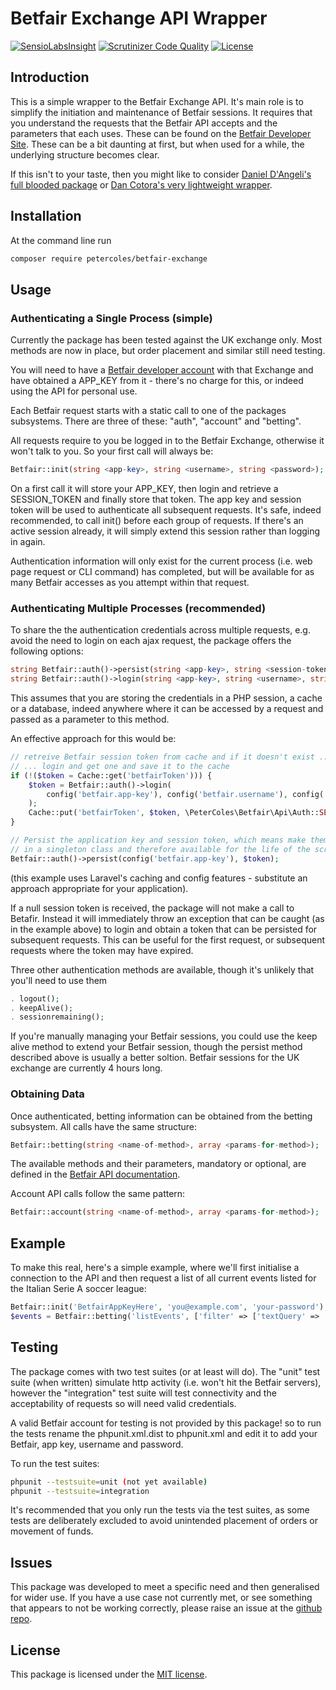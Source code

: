 # Betfair Exchange API Wrapper

[![SensioLabsInsight](https://insight.sensiolabs.com/projects/1b24740e-5b91-467e-8d44-3a2c158fafaa/mini.png)](https://insight.sensiolabs.com/projects/1b24740e-5b91-467e-8d44-3a2c158fafaa)
[![Scrutinizer Code Quality](https://scrutinizer-ci.com/g/petercoles/Betfair-Exchange/badges/quality-score.png?b=master)](https://scrutinizer-ci.com/g/petercoles/Betfair-Exchange/?branch=master)
[![License](http://img.shields.io/:license-mit-blue.svg)](http://doge.mit-license.org)

## Introduction

This is a simple wrapper to the Betfair Exchange API. It's main role is to simplify the initiation and maintenance of Betfair sessions. It requires that you understand the requests that the Betfair API accepts and the parameters that each uses. These can be found on the [Betfair Developer Site](http://docs.developer.betfair.com/docs). These can be a bit daunting at first, but when used for a while, the underlying structure becomes clear.

If this isn't to your taste, then you might like to consider [Daniel D'Angeli's full blooded package](https://github.com/danieledangeli/betfair-php) or [Dan Cotora's very lightweight wrapper](https://github.com/dcro/simple-betfair-php-api).

## Installation

At the command line run

``` bash
composer require petercoles/betfair-exchange
```

## Usage

### Authenticating a Single Process (simple)

Currently the package has been tested against the UK exchange only. Most methods are now in place, but order placement and similar still need testing.

You will need to have a [Betfair developer account](https://developer.betfair.com/) with that Exchange and have obtained a APP_KEY from it - there's no charge for this, or indeed using the API for personal use.

Each Betfair request starts with a static call to one of the packages subsystems. There are three of these:  "auth", "account" and "betting".

All requests require to you be logged in to the Betfair Exchange, otherwise it won't talk to you. So your first call will always be:

``` php
Betfair::init(string <app-key>, string <username>, string <password>);
```

On a first call it will store your APP_KEY, then login and retrieve a SESSION_TOKEN and finally store that token. The app key and session token will be used to authenticate all subsequent requests. It's safe, indeed recommended, to call init() before each group of requests. If there's an active session already, it will simply extend this session rather than logging in again.

Authentication information will only exist for the current process (i.e. web page request or CLI command) has completed, but will be available for as many Betfair accesses as you attempt within that request.

### Authenticating Multiple Processes (recommended)

To share the the authentication credentials across multiple requests, e.g. avoid the need to login on each ajax request, the package offers the following options:

``` php
string Betfair::auth()->persist(string <app-key>, string <session-token>);
string Betfair::auth()->login(string <app-key>, string <username>, string <password>);
```

This assumes that you are storing the credentials in a PHP session, a cache or a database, indeed anywhere where it can be accessed by a request and passed as a parameter to this method.

An effective approach for this would be:

``` php
// retreive Betfair session token from cache and if it doesn't exist ...
// ... login and get one and save it to the cache
if (!($token = Cache::get('betfairToken'))) {
    $token = Betfair::auth()->login(
        config('betfair.app-key'), config('betfair.username'), config('betfair.password')
    );
    Cache::put('betfairToken', $token, \PeterColes\Betfair\Api\Auth::SESSION_LENGTH);
}

// Persist the application key and session token, which means make them class variables
// in a singleton class and therefore available for the life of the script.
Betfair::auth()->persist(config('betfair.app-key'), $token);
```

(this example uses Laravel's caching and config features - substitute an approach appropriate for your application).

If a null session token is received, the package will not make a call to Betafir. Instead it will immediately throw an exception that can be caught (as in the example above) to login and obtain a token that can be persisted for subsequent requests. This can be useful for the first request, or subsequent requests where the token may have expired.

Three other authentication methods are available, though it's unlikely that you'll need to use them

``` php
. logout();
. keepAlive();
. sessionremaining();
```

If you're manually managing your Betfair sessions, you could use the keep alive method to extend your Betfair session, though the persist method described above is usually a better soltion. Betfair sessions for the UK exchange are currently 4 hours long.

### Obtaining Data

Once authenticated, betting information can be obtained from the betting subsystem. All calls have the same structure:

``` php
Betfair::betting(string <name-of-method>, array <params-for-method>);
```

The available methods and their parameters, mandatory or optional, are defined in the [Betfair API documentation](https://developer.betfair.com/exchange-api/).

Account API calls follow the same pattern:

``` php
Betfair::account(string <name-of-method>, array <params-for-method>);
```

## Example

To make this real, here's a simple example, where we'll first initialise a connection to the API and then request a list of all current events listed for the Italian Serie A soccer league:

``` php
Betfair::init('BetfairAppKeyHere', 'you@example.com', 'your-password');
$events = Betfair::betting('listEvents', ['filter' => ['textQuery' => 'Serie A']]);
```

## Testing

The package comes with two test suites (or at least will do). The "unit" test suite (when written) simulate http activity (i.e. won't hit the Betfair servers), however the "integration" test suite will test connectivity and the acceptability of requests so will need valid credentials.

A valid Betfair account for testing is not provided by this package! so to run the tests rename the phpunit.xml.dist to phpunit.xml and edit it to add your Betfair, app key, username and password.

To run the test suites:

``` bash
phpunit --testsuite=unit (not yet available)
phpunit --testsuite=integration
```

It's recommended that you only run the tests via the test suites, as some tests are deliberately excluded to avoid unintended placement of orders or movement of funds.

## Issues

This package was developed to meet a specific need and then generalised for wider use. If you have a use case not currently met, or see something that appears to not be working correctly, please raise an issue at the [github repo](https://github.com/petercoles/betfair-exchange/issues).

## License

This package is licensed under the [MIT license](http://opensource.org/licenses/MIT).
